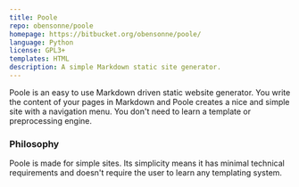 ```yaml
---
title: Poole
repo: obensonne/poole
homepage: https://bitbucket.org/obensonne/poole/
language: Python
license: GPL3+
templates: HTML
description: A simple Markdown static site generator.
---
```


Poole is an easy to use Markdown driven static website generator. You write the content of your pages in Markdown and Poole creates a nice and simple site with a navigation menu. You don't need to learn a template or preprocessing engine.

### Philosophy

Poole is made for simple sites. Its simplicity means it has minimal technical requirements and doesn't require the user to learn any templating system.
